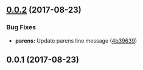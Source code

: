 <a name="0.0.2"></a>
## [0.0.2](https://github.com/BerkeleyTrue/eslint-plugin-arrow-body-parens/compare/v0.0.1...v0.0.2) (2017-08-23)


### Bug Fixes

* **parens:** Update parens line message ([4b39639](https://github.com/BerkeleyTrue/eslint-plugin-arrow-body-parens/commit/4b39639))



<a name="0.0.1"></a>
## 0.0.1 (2017-08-23)



